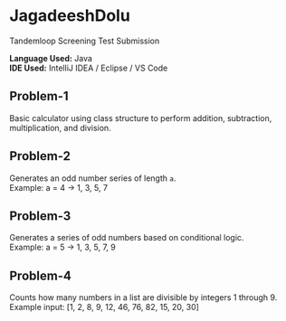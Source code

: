 # JagadeeshDolu
Tandemloop Screening Test Submission

**Language Used:** Java  
**IDE Used:** IntelliJ IDEA / Eclipse / VS Code

## Problem-1
Basic calculator using class structure to perform addition, subtraction, multiplication, and division.

## Problem-2
Generates an odd number series of length `a`.  
Example: a = 4 → 1, 3, 5, 7

## Problem-3
Generates a series of odd numbers based on conditional logic.  
Example: a = 5 → 1, 3, 5, 7, 9

## Problem-4
Counts how many numbers in a list are divisible by integers 1 through 9.  
Example input: [1, 2, 8, 9, 12, 46, 76, 82, 15, 20, 30]
